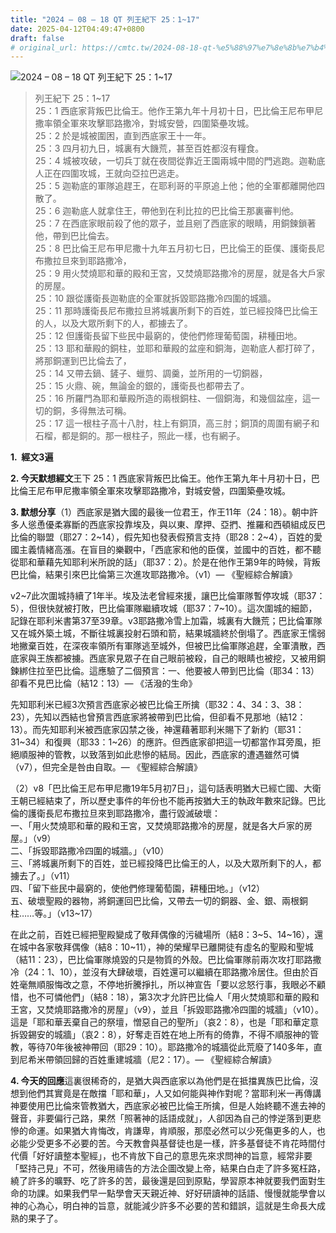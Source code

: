 ```yaml
---
title: "2024 – 08 – 18 QT 列王紀下 25：1~17"
date: 2025-04-12T04:49:47+0800
draft: false
# original_url: https://cmtc.tw/2024-08-18-qt-%e5%88%97%e7%8e%8b%e7%b4%80%e4%b8%8b-25%ef%bc%9a117
---
```


![2024 – 08 – 18 QT 列王紀下 25：1\~17](/images/qt.jpg  "2024 – 08 – 18 QT 列王紀下 25：1\~17")

> 列王紀下 25：1\~17  
> 25：1 西底家背叛巴比倫王。他作王第九年十月初十日，巴比倫王尼布甲尼撒率領全軍來攻擊耶路撒冷，對城安營，四圍築壘攻城。  
> 25：2 於是城被圍困，直到西底家王十一年。  
> 25：3 四月初九日，城裏有大饑荒，甚至百姓都沒有糧食。  
> 25：4 城被攻破，一切兵丁就在夜間從靠近王園兩城中間的門逃跑。迦勒底人正在四圍攻城，王就向亞拉巴逃走。  
> 25：5 迦勒底的軍隊追趕王，在耶利哥的平原追上他；他的全軍都離開他四散了。  
> 25：6 迦勒底人就拿住王，帶他到在利比拉的巴比倫王那裏審判他。  
> 25：7 在西底家眼前殺了他的眾子，並且剜了西底家的眼睛，用銅鍊鎖著他，帶到巴比倫去。  
> 25：8 巴比倫王尼布甲尼撒十九年五月初七日，巴比倫王的臣僕、護衛長尼布撒拉旦來到耶路撒冷，  
> 25：9 用火焚燒耶和華的殿和王宮，又焚燒耶路撒冷的房屋，就是各大戶家的房屋。  
> 25：10 跟從護衛長迦勒底的全軍就拆毀耶路撒冷四圍的城牆。  
> 25：11 那時護衛長尼布撒拉旦將城裏所剩下的百姓，並已經投降巴比倫王的人，以及大眾所剩下的人，都擄去了。  
> 25：12 但護衛長留下些民中最窮的，使他們修理葡萄園，耕種田地。  
> 25：13 耶和華殿的銅柱，並耶和華殿的盆座和銅海，迦勒底人都打碎了，將那銅運到巴比倫去了，  
> 25：14 又帶去鍋、鏟子、蠟剪、調羹，並所用的一切銅器，  
> 25：15 火鼎、碗，無論金的銀的，護衛長也都帶去了。  
> 25：16 所羅門為耶和華殿所造的兩根銅柱、一個銅海，和幾個盆座，這一切的銅，多得無法可稱。  
> 25：17 這一根柱子高十八肘，柱上有銅頂，高三肘；銅頂的周圍有網子和石榴，都是銅的。那一根柱子，照此一樣，也有網子。

**1.  經文3遍**

**2. 今天默想經文**王下 25：1 西底家背叛巴比倫王。他作王第九年十月初十日，巴比倫王尼布甲尼撒率領全軍來攻擊耶路撒冷，對城安營，四圍築壘攻城。

**3. 默想分享**（1）西底家是猶大國的最後一位君王，作王11年（24：18）。朝中許多人慫恿優柔寡斷的西底家投靠埃及，與以東、摩押、亞捫、推羅和西頓組成反巴比倫的聯盟（耶27：2\~14），假先知也發表假預言支持（耶28：2\~4），百姓的愛國主義情緒高漲。在盲目的樂觀中，「西底家和他的臣僕，並國中的百姓，都不聽從耶和華藉先知耶利米所說的話」（耶37：2）。於是在他作王第9年的時候，背叛巴比倫，結果引來巴比倫第三次進攻耶路撒冷。（v1）— 《聖經綜合解讀》

v2\~7此次圍城持續了1年半。埃及法老曾經來援，讓巴比倫軍隊暫停攻城（耶37：5），但很快就被打敗，巴比倫軍隊繼續攻城（耶37：7\~10）。這次圍城的細節，記錄在耶利米書第37至39章。v3耶路撒冷雪上加霜，城裏有大饑荒；巴比倫軍隊又在城外築土城，不斷往城裏投射石頭和箭，結果城牆終於倒塌了。西底家王懦弱地撇棄百姓，在深夜率領所有軍隊逃至城外，但被巴比倫軍隊追趕，全軍潰散，西底家與王族都被擄。西底家見眾子在自己眼前被殺，自己的眼睛也被挖，又被用銅鍊綁住拉至巴比倫。這應驗了二個預言：一、他要被人帶到巴比倫（耶34：13）卻看不見巴比倫（結12：13）— 《活潑的生命》

先知耶利米已經3次預言西底家必被巴比倫王所擒（耶32：4、34：3、38：23），先知以西結也曾預言西底家將被帶到巴比倫，但卻看不見那地（結12：13）。而先知耶利米被西底家囚禁之後，神還藉著耶利米賜下了新約（耶31：31\~34）和復興（耶33：1\~26）的應許。但西底家卻把這一切都當作耳旁風，拒絕順服神的管教，以致落到如此悲慘的結局。因此，西底家的遭遇雖然可憐（v7），但完全是咎由自取。— 《聖經綜合解讀》

（2）v8「巴比倫王尼布甲尼撒19年5月初7日」，這句話表明猶大已經亡國、大衛王朝已經結束了，所以歷史事件的年份也不能再按猶大王的執政年數來記錄。巴比倫的護衛長尼布撒拉旦來到耶路撒冷，盡行毀滅破壞：  
一、「用火焚燒耶和華的殿和王宮，又焚燒耶路撒冷的房屋，就是各大戶家的房屋。」（v9）  
二、「拆毀耶路撒冷四圍的城牆。」（v10）  
三、「將城裏所剩下的百姓，並已經投降巴比倫王的人，以及大眾所剩下的人，都擄去了。」（v11）  
四、「留下些民中最窮的，使他們修理葡萄園，耕種田地。」（v12）  
五、破壞聖殿的器物，將銅運回巴比倫，又帶去一切的銅器、金、銀、兩根銅柱……等。」（v13\~17）

在此之前，百姓已經把聖殿變成了敬拜偶像的污穢場所（結8：3\~5、14\~16），還在城中各家敬拜偶像（結8：10\~11），神的榮耀早已離開徒有虛名的聖殿和聖城（結11：23），巴比倫軍隊燒毀的只是物質的外殼。巴比倫軍隊前兩次攻打耶路撒冷（24：1、10），並沒有大肆破壞，百姓還可以繼續在耶路撒冷居住。但由於百姓毫無順服悔改之意，不停地折騰掙扎，所以神宣告「要以忿怒行事，我眼必不顧惜，也不可憐他們」（結8：18），第3次才允許巴比倫人「用火焚燒耶和華的殿和王宮，又焚燒耶路撒冷的房屋」（v9），並且「拆毀耶路撒冷四圍的城牆」（v10）。這是「耶和華丟棄自己的祭壇，憎惡自己的聖所」（哀2：8），也是「耶和華定意拆毀錫安的城牆」（哀2：8），好奪走百姓在地上所有的倚靠，不得不順服神的管教，等待70年後被神帶回（耶29：10）。耶路撒冷的城牆從此荒廢了140多年，直到尼希米帶領回歸的百姓重建城牆（尼2：17）。— 《聖經綜合解讀》

**4. 今天的回應**這裏很稀奇的，是猶大與西底家以為他們是在抵擋異族巴比倫，沒想到他們其實竟是在敵擋「耶和華」，人又如何能與神作對呢？當耶利米一再傳講神要使用巴比倫來管教猶大，西底家必被巴比倫王所擒，但是人始終聽不進去神的聲音，非要偏行己路，果然「照著神的話語成就」，人卻因為自己的悖逆落到更悲慘的命運。如果猶大肯悔改，肯謙卑，肯順服，那麼必然可以少死傷更多的人，也必能少受更多不必要的苦。今天教會與基督徒也是一樣，許多基督徒不肯花時間付代價「好好讀整本聖經」，也不肯放下自己的意思先來求問神的旨意，經常非要「堅持己見」不可，然後用禱告的方法企圖改變上帝，結果白白走了許多冤枉路，繞了許多的曠野、吃了許多的苦，最後還是回到原點，學習原本神就要我們面對生命的功課。如果我們早一點學會天天親近神、好好研讀神的話語、慢慢就能學會以神的心為心，明白神的旨意，就能減少許多不必要的苦和錯誤，這就是生命長大成熟的果子了。